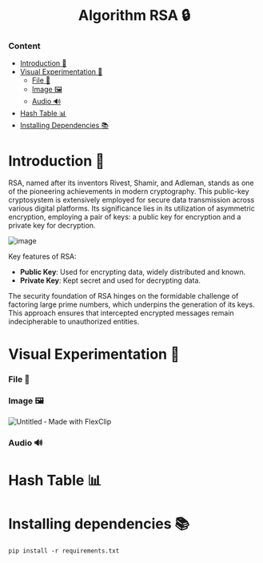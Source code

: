 <h1 align="center">Algorithm RSA 🔒 </h1>

### **Content**
- [Introduction 📖](#introduction-)
- [Visual Experimentation 🧪](#visual-experimentation-)
  - [File 📄](#file-)
  - [Image 🖼️](#image-)
  - [Audio 🔊](#audio-)
- [Hash Table 📊](#hash-table-)
- [Installing Dependencies 📚](#installing-dependencies-)

# Introduction 📖
RSA, named after its inventors Rivest, Shamir, and Adleman, stands as one of the pioneering achievements in modern cryptography. This public-key cryptosystem is extensively employed for secure data transmission across various digital platforms. Its significance lies in its utilization of asymmetric encryption, employing a pair of keys: a public key for encryption and a private key for decryption.

![image](https://github.com/Adr4563/Cryptography_RSA-AES/assets/135796378/210c9c09-f4ae-4d31-a189-fdb675ace31c)

Key features of RSA:
- **Public Key**: Used for encrypting data, widely distributed and known.
- **Private Key**: Kept secret and used for decrypting data.

The security foundation of RSA hinges on the formidable challenge of factoring large prime numbers, which underpins the generation of its keys. This approach ensures that intercepted encrypted messages remain indecipherable to unauthorized entities.
# Visual Experimentation 🧪

### File 📄

### Image 🖼️
![Untitled ‑ Made with FlexClip](https://github.com/Adr4563/Criptografy_RSA-AES/assets/135796378/419c1f35-fdad-49b3-917e-c7f21351b7b1)

### Audio 🔊

# Hash Table 📊

# Installing dependencies 📚

```
pip install -r requirements.txt
```
